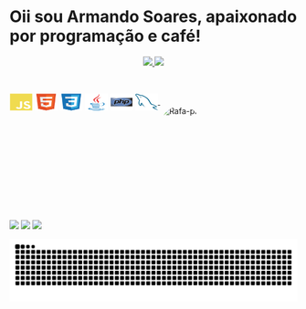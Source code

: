 # Oii sou Armando Soares, apaixonado por programação e café!
<meta name="viewport" content="width=device-width, initial-scale=1.0">
<div align="center">
  <a href="https://github.com/armandosoaress">
  <img height="180em" src="https://github-readme-stats.vercel.app/api?username=armandosoaress&show_icons=true&theme=dracula&include_all_commits=true&count_private=true"/>
  <img height="180em" src="https://github-readme-stats.vercel.app/api/top-langs/?username=armandosoaress&layout=compact&langs_count=7&theme=dracula"/>
</div>
 
  ##
<div style="display: inline-block"><br>
   <img align="center" alt="Rafa-Js" height="30" width="40" src="https://raw.githubusercontent.com/devicons/devicon/master/icons/javascript/javascript-plain.svg">
        <img align="center" alt="Rafa-HTML" height="30" width="40" src="https://raw.githubusercontent.com/devicons/devicon/master/icons/html5/html5-original.svg">
        <img align="center" alt="Rafa-CSS" height="30" width="40" src="https://raw.githubusercontent.com/devicons/devicon/master/icons/css3/css3-original.svg">
        <img align="center" alt="Rafa-CSS" height="30" width="40" src="https://raw.githubusercontent.com/devicons/devicon/master/icons/java/java-original.svg">
        <img align="center" alt="Rafa-CSS" height="30" width="40" src="https://raw.githubusercontent.com/devicons/devicon/master/icons/php/php-original.svg">
        <img align="center" alt="Rafa-CSS" height="30" width="40" src="https://raw.githubusercontent.com/devicons/devicon/master/icons/mysql/mysql-original.svg">
     
</div>
  <div style="display: inline-block"><br>
       <img align="right" alt="Rafa-pic" height="200" style="border-radius:100px;" src="https://i.giphy.com/media/iDOOSqoC0k3VeT9rd5/200w.webp">
</div>
<div> 
    <a href="https://www.instagram.com/armandosoares._/" target="_blank"><img src="https://img.shields.io/badge/-Instagram-%23E4405F?style=for-the-badge&logo=instagram&logoColor=white" target="_blank"></a>
      <!-- `git a` -->
        <a  href="https://www.linkedin.com/in/jos%C3%A9-armando-soares-chagas/" target="_blank"><img src="https://img.shields.io/badge/-LinkedIn-%230077B5?style=for-the-badge&logo=linkedin&logoColor=white" target="_blank"></a> 
           <!-- `git a` -->
        <a href="https://api.whatsapp.com/send?phone=5588999722046&text=ol%C3%A1" target="_blank"><img src="https://img.shields.io/badge/-whatsapp-%34e14e5f?style=for-the-badge&logo=whatsapp&logoColor=white" target="_blank"></a> 

  ![Snake animation](https://github.com/armandosoaress/armandosoaress/blob/output/github-contribution-grid-snake.svg)
 
